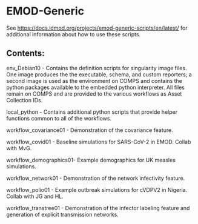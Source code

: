 # EMOD-Generic

See https://docs.idmod.org/projects/emod-generic-scripts/en/latest/ for
additional information about how to use these scripts.


## Contents:

  env_Debian10           - Contains the definition scripts for singularity
                           image files. One image produces the the executable,
                           schema, and custom reporters; a second image is
                           used as the environment on COMPS and contains the
                           python packages available to the embedded python
                           interpreter. All files remain on COMPS and are
                           provided to the various workflows as Asset
                           Collection IDs.



  local_python           - Contains additional python scripts that provide
                           helper functions common to all of the workflows.



  workflow_covariance01  - Demonstration of the covariance feature.

  workflow_covid01       - Baseline simulations for SARS-CoV-2 in EMOD. Collab
                           with MvG.

  workflow_demographics01- Example demographics for UK measles simulations.

  workflow_network01     - Demonstration of the network infectivity feature.

  workflow_polio01       - Example outbreak simulations for cVDPV2 in Nigeria.
                           Collab with JG and HL.

  workflow_transtree01   - Demonstration of the infector labeling feature and
                           generation of explicit transmission networks.
